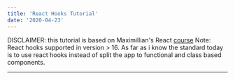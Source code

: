 ```yaml
---
title: 'React Hooks Tutorial'
date: '2020-04-23'
---
```

DISCLAIMER: this tutorial is based on Maximillian's React [course](https://www.udemy.com/course/react-the-complete-guide-incl-redux/l)
Note: React hooks supported in version > 16.
As far as i know the standard today is to use react hooks instead of split the app to functional and class based components.


----------------------------------------------------------------
